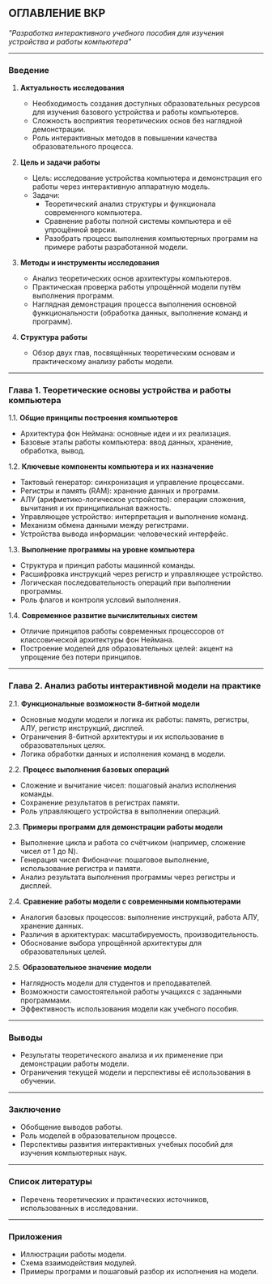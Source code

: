## **ОГЛАВЛЕНИЕ ВКР**  
*"Разработка интерактивного учебного пособия для изучения устройства и работы компьютера"*

---

### **Введение**  
1. **Актуальность исследования**  
   - Необходимость создания доступных образовательных ресурсов для изучения базового устройства и работы компьютеров.  
   - Сложность восприятия теоретических основ без наглядной демонстрации.  
   - Роль интерактивных методов в повышении качества образовательного процесса.  

2. **Цель и задачи работы**  
   - Цель: исследование устройства компьютера и демонстрация его работы через интерактивную аппаратную модель.  
   - Задачи:  
      - Теоретический анализ структуры и функционала современного компьютера.  
      - Сравнение работы полной системы компьютера и её упрощённой версии.  
      - Разобрать процесс выполнения компьютерных программ на примере работы разработанной модели.

3. **Методы и инструменты исследования**  
   - Анализ теоретических основ архитектуры компьютеров.  
   - Практическая проверка работы упрощённой модели путём выполнения программ.  
   - Наглядная демонстрация процесса выполнения основной функциональности (обработка данных, выполнение команд и программ).  

4. **Структура работы**  
   - Обзор двух глав, посвящённых теоретическим основам и практическому анализу работы модели.  

---

### **Глава 1. Теоретические основы устройства и работы компьютера**  
1.1. **Общие принципы построения компьютеров**  
   - Архитектура фон Неймана: основные идеи и их реализация.  
   - Базовые этапы работы компьютера: ввод данных, хранение, обработка, вывод.  

1.2. **Ключевые компоненты компьютера и их назначение**  
   - Тактовый генератор: синхронизация и управление процессами.  
   - Регистры и память (RAM): хранение данных и программ.  
   - АЛУ (арифметико-логическое устройство): операции сложения, вычитания и их принципиальная важность.  
   - Управляющее устройство: интерпретация и выполнение команд.  
   - Механизм обмена данными между регистрами.  
   - Устройства вывода информации: человеческий интерфейс.  

1.3. **Выполнение программы на уровне компьютера**  
   - Структура и принцип работы машинной команды.  
   - Расшифровка инструкций через регистр и управляющее устройство.  
   - Логическая последовательность операций при выполнении программы.   
   - Роль флагов и контроля условий выполнения.

1.4. **Современное развитие вычислительных систем**  
   - Отличие принципов работы современных процессоров от классовической архитектуры фон Неймана.  
   - Построение моделей для образовательных целей: акцент на упрощение без потери принципов.  

---

### **Глава 2. Анализ работы интерактивной модели на практике**  
2.1. **Функциональные возможности 8-битной модели**  
   - Основные модули модели и логика их работы: память, регистры, АЛУ, регистр инструкций, дисплей.  
   - Ограничения 8-битной архитектуры и их использование в образовательных целях.  
   - Логика обработки данных и исполнения команд в модели.  

2.2. **Процесс выполнения базовых операций**  
   - Сложение и вычитание чисел: пошаговый анализ исполнения команды.  
   - Сохранение результатов в регистрах памяти.  
   - Роль управляющего устройства в выполнении операций.  

2.3. **Примеры программ для демонстрации работы модели**  
   - Выполнение цикла и работа со счётчиком (например, сложение чисел от 1 до N).  
   - Генерация чисел Фибоначчи: пошаговое выполнение, использование регистра и памяти.  
   - Анализ результата выполнения программы через регистры и дисплей.  

2.4. **Сравнение работы модели с современными компьютерами**  
   - Аналогия базовых процессов: выполнение инструкций, работа АЛУ, хранение данных.  
   - Различия в архитектурах: масштабируемость, производительность.  
   - Обоснование выбора упрощённой архитектуры для образовательных целей.  

2.5. **Образовательное значение модели**  
   - Наглядность модели для студентов и преподавателей.  
   - Возможности самостоятельной работы учащихся с заданными программами.  
   - Эффективность использования модели как учебного пособия.  

---

### **Выводы**  
   - Результаты теоретического анализа и их применение при демонстрации работы модели.  
   - Ограничения текущей модели и перспективы её использования в обучении.  

---

### **Заключение**  
   - Обобщение выводов работы.  
   - Роль моделей в образовательном процессе.  
   - Перспективы развития интерактивных учебных пособий для изучения компьютерных наук.  

---

### **Список литературы**  
   - Перечень теоретических и практических источников, использованных в исследовании.  

---

### **Приложения**  
   - Иллюстрации работы модели.  
   - Схема взаимодействия модулей.  
   - Примеры программ и пошаговый разбор их исполнения на модели.  
